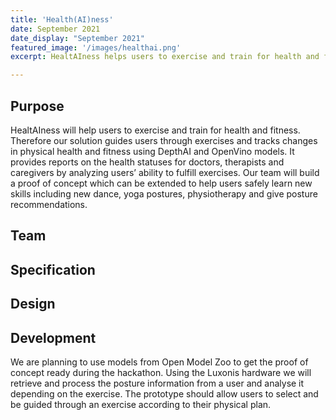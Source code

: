 ```yaml
---
title: 'Health(AI)ness'
date: September 2021
date_display: "September 2021"
featured_image: '/images/healthai.png'
excerpt: HealtAIness helps users to exercise and train for health and fitness using 3D Spatial Camera for pose estimation.

---
```



## Purpose

HealtAIness will help users to exercise and train for health and fitness. Therefore our solution guides users through exercises and tracks changes in physical health and fitness using DepthAI and OpenVino models. It provides reports on the health statuses for doctors, therapists and caregivers by analyzing users’ ability to fulfill exercises. Our team will build a proof of concept which can be extended to help users safely learn new skills including new dance, yoga postures, physiotherapy and give posture recommendations.

 

## Team


## Specification


## Design




## Development

We are planning to use models from Open Model Zoo to get the proof of concept ready during the hackathon. Using the Luxonis hardware we will retrieve and process the posture information from a user and analyse it depending on the exercise. The prototype should allow users to select and be guided through an exercise according to their physical plan.



